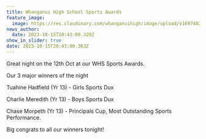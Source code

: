 ```yaml
---
title: Whanganui High School Sports Awards
feature_image:
  image: https://res.cloudinary.com/whanganuihigh/image/upload/v1697402814/News/Tuahine_Hadfield_Girls_Sports_Dux_Charlie_Meredith_Botys_sports_Dux_Chase_Morpeth_Principals_Most_Cup_Outstandind_Sports_Performance..jpg
news_author:
  date: 2023-10-15T20:43:00.320Z
show_in_slider: true
date: 2023-10-15T20:43:00.363Z
---
```

Great night on the 12th Oct at our WHS Sports Awards.

Our 3 major winners of the night

Tuahine Hadfield (Yr 13) - Girls Sports Dux

Charlie Meredith (Yr 13) - Boys Sports Dux

Chase [](<>)Morpeth (Yr 13) - Principals Cup, Most Outstanding Sports Performance.

Big congrats to all our winners tonight!